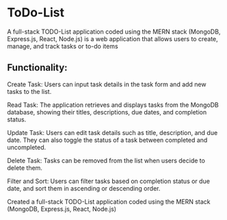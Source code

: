 # ToDo-List
A full-stack TODO-List application coded using the MERN stack (MongoDB, Express.js, React, Node.js) is a web application that allows users to create, manage, and track tasks or to-do items

## Functionality:

Create Task: Users can input task details in the task form and add new tasks to the list.

Read Task: The application retrieves and displays tasks from the MongoDB database, showing their titles, descriptions, due dates, and completion status.

Update Task: Users can edit task details such as title, description, and due date. They can also toggle the status of a task between completed and uncompleted.

Delete Task: Tasks can be removed from the list when users decide to delete them.

Filter and Sort: Users can filter tasks based on completion status or due date, and sort them in ascending or descending order.

Created a full-stack TODO-List application coded using the MERN stack (MongoDB, Express.js, React, Node.js)